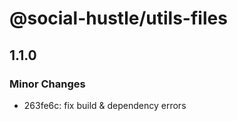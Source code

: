# @social-hustle/utils-files

## 1.1.0

### Minor Changes

- 263fe6c: fix build & dependency errors
